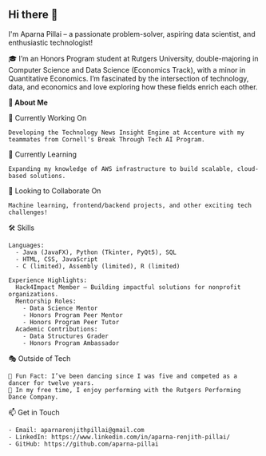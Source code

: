 ## Hi there 👋

I'm Aparna Pillai – a passionate problem-solver, aspiring data scientist, and enthusiastic technologist!

🎓 I’m an Honors Program student at Rutgers University, double-majoring in Computer Science and Data Science (Economics Track), with a minor in Quantitative Economics. I’m fascinated by the intersection of technology, data, and economics and love exploring how these fields enrich each other.

**🌟 About Me**

  🔭 Currently Working On
  
    Developing the Technology News Insight Engine at Accenture with my teammates from Cornell's Break Through Tech AI Program.    
  
  🌱 Currently Learning
  
    Expanding my knowledge of AWS infrastructure to build scalable, cloud-based solutions.
  
  👯 Looking to Collaborate On
  
    Machine learning, frontend/backend projects, and other exciting tech challenges!
  
  🛠️ Skills
  
    Languages:
      - Java (JavaFX), Python (Tkinter, PyQt5), SQL
      - HTML, CSS, JavaScript
      - C (limited), Assembly (limited), R (limited)

    Experience Highlights:
      Hack4Impact Member – Building impactful solutions for nonprofit organizations.
      Mentorship Roles:
        - Data Science Mentor
        - Honors Program Peer Mentor
        - Honors Program Peer Tutor 
      Academic Contributions:
        - Data Structures Grader
        - Honors Program Ambassador

  🎭 Outside of Tech
  
    💃 Fun Fact: I’ve been dancing since I was five and competed as a dancer for twelve years.
    🎨 In my free time, I enjoy performing with the Rutgers Performing Dance Company.

  📫 Get in Touch
  
    - Email: aparnarenjithpillai@gmail.com 
    - LinkedIn: https://www.linkedin.com/in/aparna-renjith-pillai/
    - GitHub: https://github.com/aparna-pillai
